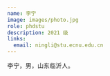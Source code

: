 ```yaml
---
name: 李宁
image: images/photo.jpg
role: phdstu
description: 2021 级
links:
  email: ningli@stu.ecnu.edu.cn
---
```


李宁，男，山东临沂人。